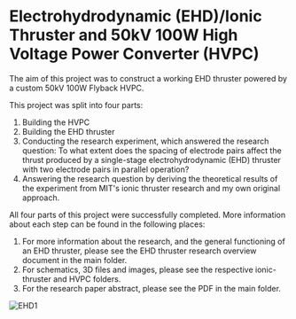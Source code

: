 # Electrohydrodynamic (EHD)/Ionic Thruster and 50kV 100W High Voltage Power Converter (HVPC)

The aim of this project was to construct a working EHD thruster powered by a custom 50kV 100W Flyback HVPC.

This project was split into four parts:
1. Building the HVPC
2. Building the EHD thruster
3. Conducting the research experiment, which answered the research question: 
To what extent does the spacing of electrode pairs affect the thrust produced by a single-stage electrohydrodynamic
(EHD) thruster with two electrode pairs in parallel operation?
4. Answering the research question by deriving the theoretical results of the experiment from MIT's ionic thruster research and my own original approach.

All four parts of this project were successfully completed. More information about each step can be found in the following places:
1. For more information about the research, and the general functioning of an EHD  thruster, please see the EHD thruster research overview document in the main folder.
2. For schematics, 3D files and images, please see the respective ionic-thruster and HVPC folders.
3. For the research paper abstract, please see the PDF in the main folder.

![EHD1](https://github.com/user-attachments/assets/135f1b46-0cd1-45d8-8c5d-33549affa975)
